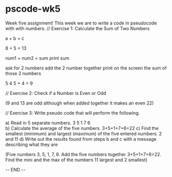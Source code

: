 # pscode-wk5
Week five assignment! This week we are to write a code in pseudocode with with numbers.
// Exercise 1: Calculate the Sum of Two Numbers

a + b = c

8 + 5 = 13

num1 + num2 = sum
print sum

ask for 2 numbers 
add the 2 number together 
print on the screen the sum of those 2 numbers

5
4
5 + 4 = 9

// Exercise 2: Check if a Number is Even or Odd

(9 and  13 are odd although when added together it makes an even 22)

// Exercise 3: 
Write pseudo code that will perform the following.    

a) Read in 5 separate numbers. 
3
5
1
7
6  
b) Calculate the average of the five numbers.
3+5+1+7+6=22
c) Find the smallest (minimum) and largest (maximum) of the five entered numbers.
2 and 11
d) Write out the results found from steps b and c with a message describing  what they are

(Five numbers 3, 5, 1, 7, 6. Add the five numbers together 3+5+1+7+6=22. Find the mini and the max of the numbers 11 largest and 2 smallest)

-- END --


